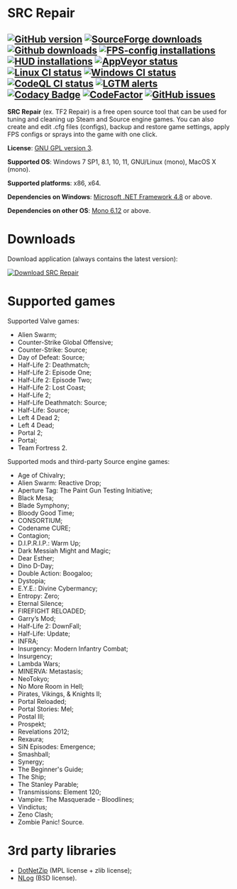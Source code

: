 # SRC Repair

[![GitHub version](https://img.shields.io/github/v/release/xvitaly/srcrepair?sort=semver&color=brightgreen&logo=git&logoColor=white)](https://github.com/xvitaly/srcrepair/releases)
[![SourceForge downloads](https://www.easycoding.org/files/images/sf_downloads.svg)](https://github.com/xvitaly/srcrepair/releases)
[![Github downloads](https://img.shields.io/github/downloads/xvitaly/srcrepair/total.svg?label=GH%20downloads&logo=github&logoColor=white)](https://github.com/xvitaly/srcrepair/releases)
[![FPS-config installations](https://img.shields.io/github/downloads/EasyCoding/tf2cfgs/total.svg?label=FPS%20configs&logo=sourceengine&logoColor=white)](https://github.com/xvitaly/srcrepair/releases)
[![HUD installations](https://img.shields.io/github/downloads/EasyCoding/tf2huds/total.svg?label=HUDs&logo=pinboard&logoColor=white)](https://github.com/xvitaly/srcrepair/releases)
[![AppVeyor status](https://ci.appveyor.com/api/projects/status/9r2yma3aab972blf?svg=true)](https://ci.appveyor.com/project/xvitaly/srcrepair)
[![Linux CI status](https://github.com/xvitaly/srcrepair/actions/workflows/linux.yml/badge.svg)](https://github.com/xvitaly/srcrepair/actions/workflows/linux.yml)
[![Windows CI status](https://github.com/xvitaly/srcrepair/actions/workflows/windows.yml/badge.svg)](https://github.com/xvitaly/srcrepair/actions/workflows/windows.yml)
[![CodeQL CI status](https://github.com/xvitaly/srcrepair/actions/workflows/codeql.yml/badge.svg)](https://github.com/xvitaly/srcrepair/actions/workflows/codeql.yml)
[![LGTM alerts](https://img.shields.io/lgtm/alerts/g/xvitaly/srcrepair.svg?logo=lgtm&logoWidth=18)](https://lgtm.com/projects/g/xvitaly/srcrepair/alerts/)
[![Codacy Badge](https://app.codacy.com/project/badge/Grade/6b72a874120140a399bcb296563967a0)](https://www.codacy.com/gh/xvitaly/srcrepair/dashboard)
[![CodeFactor](https://www.codefactor.io/repository/github/xvitaly/srcrepair/badge/dev)](https://www.codefactor.io/repository/github/xvitaly/srcrepair/overview/dev)
[![GitHub issues](https://img.shields.io/github/issues/xvitaly/srcrepair.svg?label=issues)](https://github.com/xvitaly/srcrepair/issues)
---

**SRC Repair** (ex. TF2 Repair) is a free open source tool that can be used for tuning and cleaning up Steam and Source
engine games. You can also create and edit .cfg files (configs), backup and restore game settings, apply FPS configs or
sprays into the game with one click.

**License**: [GNU GPL version 3](COPYING).

**Supported OS**: Windows 7 SP1, 8.1, 10, 11, GNU/Linux (mono), MacOS X (mono).

**Supported platforms**: x86, x64.

**Dependencies on Windows**: [Microsoft .NET Framework 4.8](https://dotnet.microsoft.com/download/dotnet-framework/net48) or above.

**Dependencies on other OS**: [Mono 6.12](https://www.mono-project.com/download/) or above.

# Downloads

Download application (always contains the latest version):

[![Download SRC Repair](https://www.easycoding.org/wp-content/uploads/download-now.png)](https://www.easycoding.org/files/srcrepair_latest.exe)

# Supported games

Supported Valve games:

  * Alien Swarm;
  * Counter-Strike Global Offensive;
  * Counter-Strike: Source;
  * Day of Defeat: Source;
  * Half-Life 2: Deathmatch;
  * Half-Life 2: Episode One;
  * Half-Life 2: Episode Two;
  * Half-Life 2: Lost Coast;
  * Half-Life 2;
  * Half-Life Deathmatch: Source;
  * Half-Life: Source;
  * Left 4 Dead 2;
  * Left 4 Dead;
  * Portal 2;
  * Portal;
  * Team Fortress 2.

Supported mods and third-party Source engine games:

  * Age of Chivalry;
  * Alien Swarm: Reactive Drop;
  * Aperture Tag: The Paint Gun Testing Initiative;
  * Black Mesa;
  * Blade Symphony;
  * Bloody Good Time;
  * CONSORTIUM;
  * Codename CURE;
  * Contagion;
  * D.I.P.R.I.P.: Warm Up;
  * Dark Messiah Might and Magic;
  * Dear Esther;
  * Dino D-Day;
  * Double Action: Boogaloo;
  * Dystopia;
  * E.Y.E.: Divine Cybermancy;
  * Entropy: Zero;
  * Eternal Silence;
  * FIREFIGHT RELOADED;
  * Garry’s Mod;
  * Half-Life 2: DownFall;
  * Half-Life: Update;
  * INFRA;
  * Insurgency: Modern Infantry Combat;
  * Insurgency;
  * Lambda Wars;
  * MINERVA: Metastasis;
  * NeoTokyo;
  * No More Room in Hell;
  * Pirates, Vikings, & Knights II;
  * Portal Reloaded;
  * Portal Stories: Mel;
  * Postal III;
  * Prospekt;
  * Revelations 2012;
  * Rexaura;
  * SiN Episodes: Emergence;
  * Smashball;
  * Synergy;
  * The Beginner's Guide;
  * The Ship;
  * The Stanley Parable;
  * Transmissions: Element 120;
  * Vampire: The Masquerade - Bloodlines;
  * Vindictus;
  * Zeno Clash;
  * Zombie Panic! Source.

# 3rd party libraries

  * [DotNetZip](https://github.com/haf/DotNetZip.Semverd) (MPL license + zlib license);
  * [NLog](https://github.com/NLog/NLog) (BSD license).
